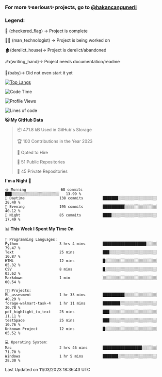 ### For more ✨serious✨ projects, go to [@hakancangunerli](https://github.com/hakancangunerli)


### Legend:


🏁 (checkered_flag) -> Project is complete

👨‍💻 (man_technologist)   -> Project is being worked on

🏚️(derelict_house)-> Project is derelict/abandoned

✍️(writing_hand)-> Project needs documentation/readme

👶(baby)-> Did not even start it yet

[![Top Langs](https://github-readme-stats.vercel.app/api/top-langs/?username=johngunerli&layout=compact&hide=tex,html,shell,CSS&langs_count=10&exclude_repo=2015-csharp)](https://github.com/anuraghazra/github-readme-stats)


<!--START_SECTION:waka-->
![Code Time](http://img.shields.io/badge/Code%20Time-394%20hrs%2044%20mins-blue)

![Profile Views](http://img.shields.io/badge/Profile%20Views-1-blue)

![Lines of code](https://img.shields.io/badge/From%20Hello%20World%20I%27ve%20Written-3.0%20million%20lines%20of%20code-blue)

**🐱 My GitHub Data** 

> 📦 471.8 kB Used in GitHub's Storage 
 > 
> 🏆 100 Contributions in the Year 2023
 > 
> 💼 Opted to Hire
 > 
> 📜 51 Public Repositories 
 > 
> 🔑 45 Private Repositories 
 > 
**I'm a Night 🦉** 

```text
🌞 Morning                68 commits          ███░░░░░░░░░░░░░░░░░░░░░░   13.99 % 
🌆 Daytime                138 commits         ███████░░░░░░░░░░░░░░░░░░   28.40 % 
🌃 Evening                195 commits         ██████████░░░░░░░░░░░░░░░   40.12 % 
🌙 Night                  85 commits          ████░░░░░░░░░░░░░░░░░░░░░   17.49 % 
```


📊 **This Week I Spent My Time On** 

```text
💬 Programming Languages: 
Python                   3 hrs 4 mins        ████████████████████░░░░░   79.47 % 
Text                     25 mins             ███░░░░░░░░░░░░░░░░░░░░░░   10.87 % 
HTML                     12 mins             █░░░░░░░░░░░░░░░░░░░░░░░░   05.32 % 
CSV                      8 mins              █░░░░░░░░░░░░░░░░░░░░░░░░   03.62 % 
Markdown                 1 min               ░░░░░░░░░░░░░░░░░░░░░░░░░   00.54 % 

🐱‍💻 Projects: 
ML_assesment             1 hr 33 mins        ██████████░░░░░░░░░░░░░░░   40.29 % 
forage-walmart-task-4    1 hr 11 mins        ████████░░░░░░░░░░░░░░░░░   30.78 % 
pdf_highlight_to_text    25 mins             ███░░░░░░░░░░░░░░░░░░░░░░   11.11 % 
testSpace                25 mins             ███░░░░░░░░░░░░░░░░░░░░░░   10.76 % 
Unknown Project          12 mins             █░░░░░░░░░░░░░░░░░░░░░░░░   05.52 % 

💻 Operating System: 
Mac                      2 hrs 46 mins       ██████████████████░░░░░░░   71.70 % 
Windows                  1 hr 5 mins         ███████░░░░░░░░░░░░░░░░░░   28.30 % 
```


 Last Updated on 11/03/2023 18:36:43 UTC
<!--END_SECTION:waka-->


